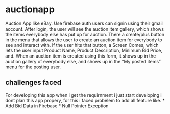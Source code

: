 # auctionapp

Auction App like eBay. Use firebase auth users can signin using their gmail account. After login, the user will see the auction item gallery, which shows the items everybody else has put up for auction. There a create/plus button in the menu that allows the user to create an auction item for everybody to see and interact with. If the user hits that button, a Screen Comes, which lets the user input Product Name, Product Description, Minimum Bid Price, and. When an auction item is created using this form, it shows up in the auction gallery of everybody else, and shows up in the “My posted items” menu for the posting user.



##  challenges faced

For developing this app when i get the requirnment i just start developing i dont plan this app propery, for this i faced probelem to add all feature like.
    * Add Bid Data in Firebase
    * Null Pointer Exception
